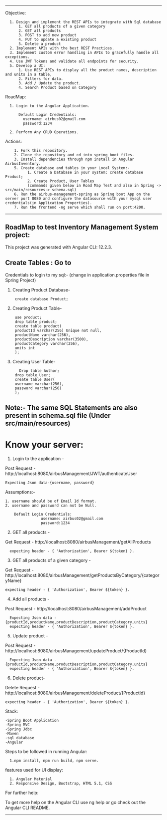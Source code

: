 
---

  Objective:

      1. Design and implement the REST APIs to integrate with Sql database
          1. GET all products of a given category
          2. GET all products
          3. POST to add new product
          4. PUT to update a existing product
          5. Delete a product
      2. Implement APIs with the best REST Practices.
      3. Implement custom error handling in APIs to gracefully handle all exceptions.
      4. Use JWT Tokens and validate all endpoints for security.
      5. Develop a UI:
          1. Use REST APIs to display all the product names, description and units in a table, 
          2. Filters for data.
          3. Add / Update the product.
          4. Search Product based on Category


  RoadMap:
  
      1. Login to the Angular Application.
          
          Default Login Credentials:
            username: airbus02@gmail.com
            password:1234
            
      2. Perform Any CRUD Operations.

  Actions:

        1. Fork this repository.
        2. Clone the repository and cd into spring boot files.
        3. Install dependencies through npm install in Angular AirbusInventory.
        5. Create database and tables in your Local System:-
              1. Create a Database in your system: create database Product;
              2. Create Product, User Tables
              (commands given below in Road Map Test and also in Spring -> src/main/resources-> schema.sql)
        6. Run the airbus-management-spring as Spring boot App on the server port 8080 and configure the datasource with your mysql user credentials(in Application Properties).
        7. Run the frontend -ng serve which shall run on port:4200.
        
---

RoadMap to test Inventory Management System project:
-----------------------------------------------------------------------------------------------

This project was generated with Angular CLI: 12.2.3.

Create Tables : Go to  
-----------------------------------------------------------------------------------------------
	
Credentials to login to my sql:- (change in application.properties file in Spring Project)

1. Creating Product Database-

        create database Product;
	
2. Creating Product Table-
	
	    use product;
        drop table product;
        create table product(
        productId varchar(256) Unique not null,
        productName varchar(256),
        productDescription varchar(3500),
        productCategory varchar(256),
        units int
        );

3. Creating User Table-

	      Drop table Author;
        drop table User;
        create table User(
        username varchar(256),
        password varchar(256)
        );


Note:- The same SQL Statements are also present in schema.sql file (Under src/main/resources)
-----------------------------------------------------------------------------------------------


# Know your server:

1. Login to the application -

Post Request - http://localhost:8080/airbusManagement/JWT/authenticateUser

    Expecting Json data-{username, password}

Assumptions:-

    1. username should be of Email Id format.
    2. username and password can not be Null.

        Default Login Credentials:
                    username: airbus02@gmail.com
                    password:1234

2. GET all products -

Get Request - http://localhost:8080/airbusManagement/getAllProducts 
 
      expecting header - { 'Authorization', Bearer ${token} }.


3. GET all products of a given category -

Get Request - http://localhost:8080/airbusManagement/getProductsByCategory/{categoryName} 

    expecting header - { 'Authorization', Bearer ${token} }.

4. Add all products -

Post Request - http://localhost:8080/airbusManagement/addProduct 

      Expecting Json data - {productId,productName,productDescription,productCategory,units} 
      expecting header - { 'Authorization', Bearer ${token} }.


5. Update product -

Post Request - http://localhost:8080/airbusManagement/updateProduct/{ProductId} 

      Expecting Json data - {productId,productName,productDescription,productCategory,units} 
      expecting header - { 'Authorization', Bearer ${token} }.
    

6. Delete product-

Delete Request - http://localhost:8080/airbusManagement/deleteProduct/{ProductId}

    expecting header - { 'Authorization', Bearer ${token} }.


Stack:

    -Spring Boot Application
    -Spring MVC
    -Spring Jdbc
    -Maven
    -sql database
    -Angular


Steps to be followed in running Angular:

      1.npm install, npm run build, npm serve.

features used for UI display:

      1. Angular Material
      2. Responsive Design, Bootstrap, HTML 5.1, CSS

For further help:

To get more help on the Angular CLI use ng help or go check out the Angular CLI README.

-----------------------------------------------------------------------------------------------

